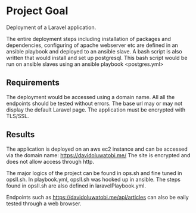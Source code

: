 # Project Goal

Deployment of a Laravel application.

The entire deployment steps including installation of packages and dependencies, configuring of apache webserver etc are defined in an ansible playbook and deployed to an ansible slave.
A bash script is also written that would install and set up postgresql. This bash script would be run on ansible slaves using an ansible playbook <postgres.yml>

## Requirements

The deployment would be accessed using a domain name.
All all the endpoints should be tested without errors.
The base url may or may not display the default Laravel page.
The application must be encrypted with TLS/SSL.

## Results

The application is deployed on an aws ec2 instance and can be accessed via the domain name: <https://davidoluwatobi.me/>
The site is encrypted and does not allow access through http.

The major logics of the project can be found in ops.sh and fine tuned in opsII.sh.
In playbook.yml, opsII.sh was hooked up in ansible. The steps found in opsII.sh are also defined in laravelPlaybook.yml.

Endpoints such as <https://davidoluwatobi.me/api/articles> can also be eaily tested through a web browser.
